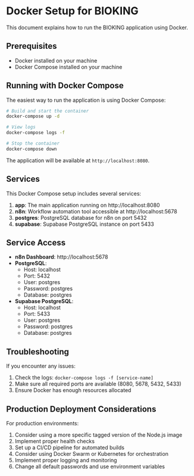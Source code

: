 
# Docker Setup for BIOKING

This document explains how to run the BIOKING application using Docker.

## Prerequisites

- Docker installed on your machine
- Docker Compose installed on your machine

## Running with Docker Compose

The easiest way to run the application is using Docker Compose:

```bash
# Build and start the container
docker-compose up -d

# View logs
docker-compose logs -f

# Stop the container
docker-compose down
```

The application will be available at `http://localhost:8080`.

## Services

This Docker Compose setup includes several services:

1. **app**: The main application running on http://localhost:8080
2. **n8n**: Workflow automation tool accessible at http://localhost:5678
3. **postgres**: PostgreSQL database for n8n on port 5432
4. **supabase**: Supabase PostgreSQL instance on port 5433

## Service Access

- **n8n Dashboard**: http://localhost:5678
- **PostgreSQL**: 
  - Host: localhost
  - Port: 5432
  - User: postgres
  - Password: postgres
  - Database: postgres
- **Supabase PostgreSQL**:
  - Host: localhost
  - Port: 5433
  - User: postgres
  - Password: postgres
  - Database: postgres

## Troubleshooting

If you encounter any issues:

1. Check the logs: `docker-compose logs -f [service-name]`
2. Make sure all required ports are available (8080, 5678, 5432, 5433)
3. Ensure Docker has enough resources allocated

## Production Deployment Considerations

For production environments:

1. Consider using a more specific tagged version of the Node.js image
2. Implement proper health checks
3. Set up a CI/CD pipeline for automated builds
4. Consider using Docker Swarm or Kubernetes for orchestration
5. Implement proper logging and monitoring
6. Change all default passwords and use environment variables
